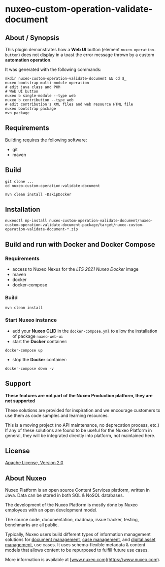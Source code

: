 # nuxeo-custom-operation-validate-document

## About / Synopsis

This plugin demonstrates how a **Web UI** button (element `nuxeo-operation-button`) does not display in a toast the error message thrown by a custom **automation operation**.

It was generated with the following commands:
```
mkdir nuxeo-custom-operation-validate-document && cd $_
nuxeo bootstrap multi-module operation
# edit java class and POM
# Web UI button
nuxeo b single-module --type web
nuxeo b contribution --type web
# edit contribution's XML files and web resource HTML file
nuxeo bootstrap package
mvn package
```

## Requirements

Building requires the following software:

* git
* maven

## Build

```
git clone ...
cd nuxeo-custom-operation-validate-document

mvn clean install -DskipDocker
```

## Installation

```
nuxeoctl mp-install nuxeo-custom-operation-validate-document/nuxeo-custom-operation-validate-document-package/target/nuxeo-custom-operation-validate-document-*.zip
```

## Build and run with Docker and Docker Compose

### Requirements

* access to Nuxeo Nexus for the *LTS 2021 Nuxeo Docker* image
* maven
* docker
* docker-compose

### Build

```
mvn clean install
```

### Start Nuxeo instance

* add your **Nuxeo CLID** in the `docker-compose.yml` to allow the installation of package `nuxeo-web-ui`
* start the **Docker** container:
```
docker-compose up
```
* stop the **Docker** container:
```
docker-compose down -v
```

## Support

**These features are not part of the Nuxeo Production platform, they are not supported**

These solutions are provided for inspiration and we encourage customers to use them as code samples and learning resources.

This is a moving project (no API maintenance, no deprecation process, etc.) If any of these solutions are found to be useful for the Nuxeo Platform in general, they will be integrated directly into platform, not maintained here.


## License

[Apache License, Version 2.0](http://www.apache.org/licenses/LICENSE-2.0.html)

## About Nuxeo

Nuxeo Platform is an open source Content Services platform, written in Java. Data can be stored in both SQL & NoSQL databases.

The development of the Nuxeo Platform is mostly done by Nuxeo employees with an open development model.

The source code, documentation, roadmap, issue tracker, testing, benchmarks are all public.

Typically, Nuxeo users build different types of information management solutions for [document management](https://www.nuxeo.com/solutions/document-management/), [case management](https://www.nuxeo.com/solutions/case-management/), and [digital asset management](https://www.nuxeo.com/solutions/dam-digital-asset-management/), use cases. It uses schema-flexible metadata & content models that allows content to be repurposed to fulfill future use cases.

More information is available at [www.nuxeo.com](https://www.nuxeo.com).

